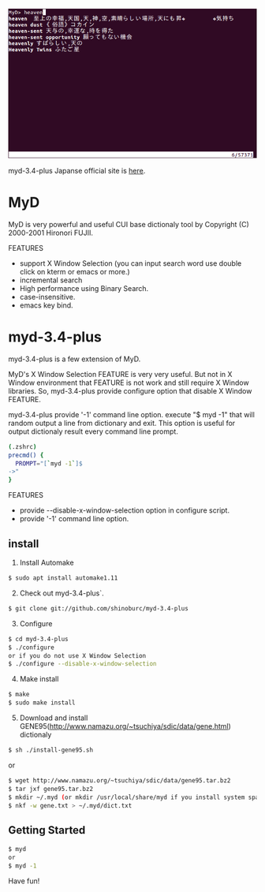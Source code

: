 ![myd](myd.png)

myd-3.4-plus Japanse official site is [here](http://dandydot.dyndns.org/software).

# MyD

MyD is very powerful and useful CUI base dictionaly tool by Copyright (C) 2000-2001 Hironori FUJII.

FEATURES
 * support X Window Selection (you can input search word use double click on kterm or emacs or more.)
 * incremental search
 * High performance using Binary Search.
 * case-insensitive.
 * emacs key bind.

# myd-3.4-plus

myd-3.4-plus is a few extension of MyD.


  MyD's X Window Selection FEATURE is very very useful.
  But not in X Window environment that FEATURE is not work and still require X Window libraries.
  So, myd-3.4-plus provide configure option that disable X Window FEATURE.

  myd-3.4-plus provide '-1' command line option.
  execute "$ myd -1" that will random output a line from dictionary and exit.
  This option is useful for output dictionaly result every command line prompt.


  ~~~ sh
  (.zshrc)
  precmd() {
    PROMPT="[`myd -1`]$
  ->"
  }
  ~~~

FEATURES
 * provide --disable-x-window-selection option in configure script.
 * provide '-1' command line option.

## install

1. Install Automake
```sh
$ sudo apt install automake1.11
```
2. Check out myd-3.4-plus`.
```sh
$ git clone git://github.com/shinoburc/myd-3.4-plus
```
3. Configure
```sh
$ cd myd-3.4-plus
$ ./configure
or if you do not use X Window Selection
$ ./configure --disable-x-window-selection
```
4. Make install
```sh
$ make
$ sudo make install
```
5. Download and install GENE95(http://www.namazu.org/~tsuchiya/sdic/data/gene.html) dictionaly
```sh
$ sh ./install-gene95.sh
```
or 
```sh
$ wget http://www.namazu.org/~tsuchiya/sdic/data/gene95.tar.bz2
$ tar jxf gene95.tar.bz2
$ mkdir ~/.myd (or mkdir /usr/local/share/myd if you install system space.)
$ nkf -w gene.txt > ~/.myd/dict.txt
```
## Getting Started
```sh
$ myd
or
$ myd -1
```

Have fun!
